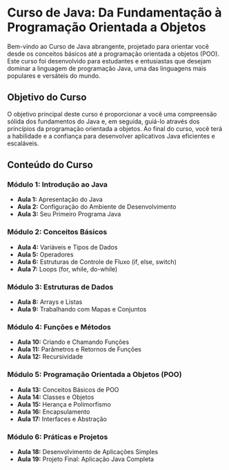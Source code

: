 # Curso de Java: Da Fundamentação à Programação Orientada a Objetos

Bem-vindo ao Curso de Java abrangente, projetado para orientar você desde os conceitos básicos até a programação orientada a objetos (POO). Este curso foi desenvolvido para estudantes e entusiastas que desejam dominar a linguagem de programação Java, uma das linguagens mais populares e versáteis do mundo.

## Objetivo do Curso

O objetivo principal deste curso é proporcionar a você uma compreensão sólida dos fundamentos do Java e, em seguida, guiá-lo através dos princípios da programação orientada a objetos. Ao final do curso, você terá a habilidade e a confiança para desenvolver aplicativos Java eficientes e escaláveis.

## Conteúdo do Curso

### Módulo 1: Introdução ao Java

- **Aula 1:** Apresentação do Java
- **Aula 2:** Configuração do Ambiente de Desenvolvimento
- **Aula 3:** Seu Primeiro Programa Java

### Módulo 2: Conceitos Básicos

- **Aula 4:** Variáveis e Tipos de Dados
- **Aula 5:** Operadores
- **Aula 6:** Estruturas de Controle de Fluxo (if, else, switch)
- **Aula 7:** Loops (for, while, do-while)

### Módulo 3: Estruturas de Dados

- **Aula 8:** Arrays e Listas
- **Aula 9:** Trabalhando com Mapas e Conjuntos

### Módulo 4: Funções e Métodos

- **Aula 10:** Criando e Chamando Funções
- **Aula 11:** Parâmetros e Retornos de Funções
- **Aula 12:** Recursividade

### Módulo 5: Programação Orientada a Objetos (POO)

- **Aula 13:** Conceitos Básicos de POO
- **Aula 14:** Classes e Objetos
- **Aula 15:** Herança e Polimorfismo
- **Aula 16:** Encapsulamento
- **Aula 17:** Interfaces e Abstração

### Módulo 6: Práticas e Projetos

- **Aula 18:** Desenvolvimento de Aplicações Simples
- **Aula 19:** Projeto Final: Aplicação Java Completa

